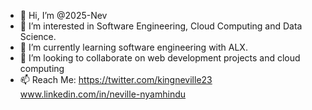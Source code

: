 - 👋 Hi, I’m @2025-Nev
- 👀 I’m interested in Software Engineering, Cloud Computing and Data Science.
- 🌱 I’m currently learning software engineering with ALX.
- 💞️ I’m looking to collaborate on web development projects and cloud computing
- 📫 Reach Me: 
https://twitter.com/kingneville23
www.linkedin.com/in/neville-nyamhindu



<!---
2025-Nev/2025-Nev is a ✨ special ✨ repository because its `README.md` (this file) appears on your GitHub profile.
You can click the Preview link to take a look at your changes.
--->
